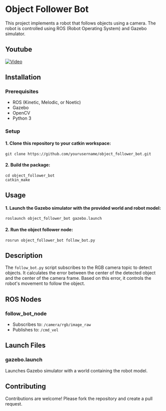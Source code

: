 # Object Follower Bot

This project implements a robot that follows objects using a camera. The robot is controlled using ROS (Robot Operating System) and Gazebo simulator.

## Youtube

[![Video](https://img.youtube.com/vi/GSFU_vwBcQU/maxresdefault.jpg)](https://www.youtube.com/watch?v=GSFU_vwBcQU)


## Installation

### Prerequisites

- ROS (Kinetic, Melodic, or Noetic)
- Gazebo
- OpenCV
- Python 3

### Setup

#### 1. Clone this repository to your catkin workspace:

```
git clone https://github.com/yourusername/object_follower_bot.git
```

#### 2. Build the package:
```
cd object_follower_bot
catkin_make
```
## Usage

#### 1. Launch the Gazebo simulator with the provided world and robot model:
```
roslaunch object_follower_bot gazebo.launch
```

#### 2. Run the object follower node:
```
rosrun object_follower_bot follow_bot.py
```

## Description

The `follow_bot.py` script subscribes to the RGB camera topic to detect objects. It calculates the error between the center of the detected object and the center of the camera frame. Based on this error, it controls the robot's movement to follow the object.

## ROS Nodes

### follow_bot_node

- Subscribes to: `/camera/rgb/image_raw`
- Publishes to: `/cmd_vel`

## Launch Files

### gazebo.launch

Launches Gazebo simulator with a world containing the robot model.


## Contributing

Contributions are welcome! Please fork the repository and create a pull request.




